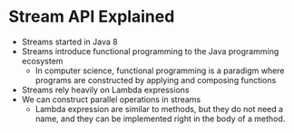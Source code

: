 # Stream API Explained

- Streams started in Java 8
- Streams introduce functional programming to the Java programming ecosystem
    - In computer science, functional programming is a paradigm where programs are constructed by applying and composing
      functions
- Streams rely heavily on Lambda expressions
- We can construct parallel operations in streams
    - Lambda expression are similar to methods, but they do not need a name, and they can be implemented right in the
      body of a method.